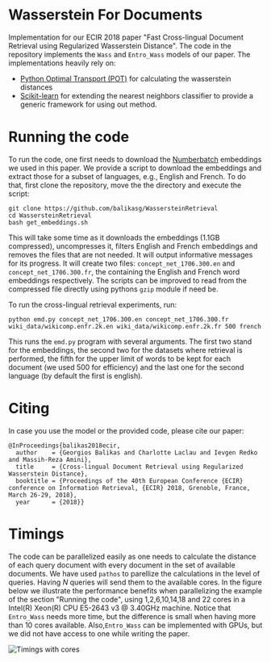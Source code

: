 # Wasserstein For Documents
Implementation for our ECIR 2018 paper "Fast Cross-lingual Document Retrieval using Regularized Wasserstein Distance".
The code in the repository implements the `Wass` and `Entro_Wass` models of our paper. 
The implementations heavily rely on: 
- [Python Optimal Transport (POT)](https://github.com/rflamary/POT) for calculating the wasserstein distances
- [Scikit-learn](http://scikit-learn.org/stable/)  for extending the nearest neighbors classifier to provide a generic framework for using out method.

# Running the code
To run the code, one first needs to download the [Numberbatch](https://github.com/commonsense/conceptnet-numberbatch) embeddings we used in this paper. We provide a script to download the embeddings and extract those for a subset of languages, e.g., English and French. To do that, first clone the repository, move the the directory and execute the script:

```
git clone https://github.com/balikasg/WassersteinRetrieval
cd WassersteinRetrieval
bash get_embeddings.sh
```
This will take some time as it downloads the embeddings (1.1GB compressed), uncompresses it, filters English and French embeddings and removes the files that are not needed. It will output informative messages for its progress. It will create two files: `concept_net_1706.300.en` and `concept_net_1706.300.fr`, the containing the English and French word embeddings respectively. The scripts can be improved to read from the compressed file directly using pythons `gzip` module if need be.

To run the cross-lingual retrieval experiments, run:
```
python emd.py concept_net_1706.300.en concept_net_1706.300.fr wiki_data/wikicomp.enfr.2k.en wiki_data/wikicomp.enfr.2k.fr 500 french
```
This runs the `emd.py` program with several arguments. The first two stand for the embeddings, the second two for the datasets where retrieval is performed, the fifth for the upper limit of words to be kept for each document (we used 500 for efficiency) and the last one for the second language (by default the first is english).


# Citing
In case you use the model or the provided code, please cite our paper:
```
@InProceedings{balikas2018ecir,
  author    = {Georgios Balikas and Charlotte Laclau and Ievgen Redko and Massih-Reza Amini},
  title     = {Cross-lingual Document Retrieval using Regularized Wasserstein Distance},
  booktitle = {Proceedings of the 40th European Conference {ECIR} conference on Information Retrieval, {ECIR} 2018, Grenoble, France, March 26-29, 2018},
  year      = {2018}}
```





# Timings
The code can be parallelized easily as one needs to calculate the distance of each query document with every document in the set of available documents.
We have used `pathos` to parellize the calculations in the level of queries. Having *N* queries will send them to the available cores. In the figure below we illustrate the performance 
benefits when parallelizing the example of the section "Running the code", using 1,2,6,10,14,18 and 22 cores in a Intel(R) Xeon(R) CPU E5-2643 v3 @ 3.40GHz machine. 
Notice that `Entro_Wass` needs more time, but the difference is small when having more than 10 cores available. Also,`Entro_Wass` can be implemented with GPUs, but we did not have access to one while writing the paper. 
  
![Timings with cores](https://github.com/balikasg/WassersteinForDocuments/blob/master/timing.png)
